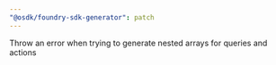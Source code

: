 ```yaml
---
"@osdk/foundry-sdk-generator": patch
---
```


Throw an error when trying to generate nested arrays for queries and actions
